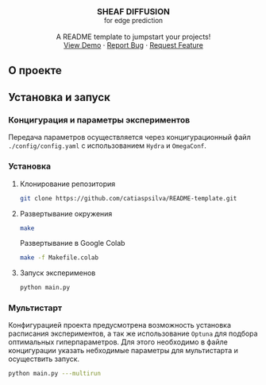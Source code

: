 <!-- PROJECT LOGO -->
<br />
<p align="center">
  <!-- <a href="https://github.com/catiaspsilva/README-template">
    <img src="images/gators.jpg" alt="Logo" width="150" height="150">
  </a> -->

  <h3 align="center">SHEAF DIFFUSION 
    <br> 
    <span style="font-weight: normal; font-size: 0.8em;">
    for edge prediction
    </span>
  </h3>

  <p align="center">

  <p align="center">
    A README template to jumpstart your projects!
    <!-- <br />
    <a href="https://github.com/catiaspsilva/README-template/blob/main/images/docs.txt"><strong>Explore the docs »</strong></a>
    <br /> -->
    <br />
    <a href="#usage">View Demo</a>
    ·
    <a href="https://github.com/catiaspsilva/README-template/issues">Report Bug</a>
    ·
    <a href="https://github.com/catiaspsilva/README-template/issues">Request Feature</a>
  </p>
</p>

<!-- ABOUT THE PROJECT -->

## О проекте

<!-- GETTING STARTED -->

## Установка и запуск

### Концигурация и параметры экспериментов

Передача параметров осуществляется через концигурационный файл `./config/config.yaml` с использованием `Hydra` и `OmegaConf`.

### Установка

1. Клонирование репозитория
   ```sh
   git clone https://github.com/catiaspsilva/README-template.git
   ```
2. Развертывание окружения
   ```sh
   make
   ```
   Развертывание в Google Colab
   ```sh
   make -f Makefile.colab
   ```
3. Запуск эксперименов
   ```sh
   python main.py
   ```

### Мультистарт

Конфигурацией проекта предусмотрена возможность установка расписания экспериментов, а так же использование `Optuna` для подбора оптимальных гиперпараметров.
Для этого необходимо в файле концигурации указать небходимые параметры для мультистарта и осуществить запуск.

```sh
python main.py ---multirun
```
